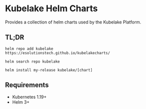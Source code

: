 # Kubelake Helm Charts

Provides a collection of helm charts used by the Kubelake Platform. 

## TL;DR
```
helm repo add kubelake https://esolutionstech.github.io/kubelakecharts/

helm search repo kubelake

helm install my-release kubelake/[chart]
```

## Requirements
- Kubernetes 1.19+
- Helm 3+ 